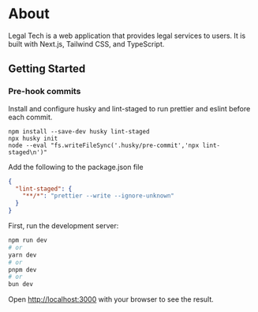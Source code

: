 # About

Legal Tech is a web application that provides legal services to users. It is built with Next.js, Tailwind CSS, and
TypeScript.

## Getting Started

### Pre-hook commits

Install and configure husky and lint-staged to run prettier and eslint before each commit.

```shell
npm install --save-dev husky lint-staged
npx husky init
node --eval "fs.writeFileSync('.husky/pre-commit','npx lint-staged\n')"
```

Add the following to the package.json file

```json
{
  "lint-staged": {
    "**/*": "prettier --write --ignore-unknown"
  }
}
```

First, run the development server:

```bash
npm run dev
# or
yarn dev
# or
pnpm dev
# or
bun dev
```

Open [http://localhost:3000](http://localhost:3000) with your browser to see the result.
